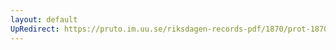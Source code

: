 ```yaml
---
layout: default
UpRedirect: https://pruto.im.uu.se/riksdagen-records-pdf/1870/prot-1870--ak--413/prot-1870--ak--413_037.pdf
---
```

